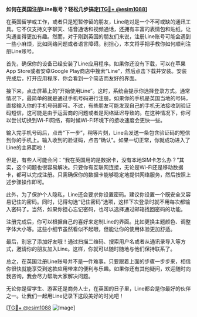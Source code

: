 **如何在英国注册Line账号？轻松几步搞定[[TG💪+ @esim1088](https://t.me/s/esim1088)]**

在英国留学或工作，或者只是短暂停留的朋友，Line绝对是一个不可或缺的通讯工具。它不仅支持文字聊天、语音通话和视频通话，还拥有丰富的表情包和贴纸，让沟通变得更加有趣。然而，对于刚到英国的朋友们来说，注册Line账号可能会遇到一些小麻烦，比如网络问题或者语言障碍。别担心，本文将手把手教你如何顺利注册Line账号。

首先，确保你的设备已经安装了Line应用程序。如果你还没有下载，可以在苹果App Store或者安卓Google Play商店中搜索“Line”，然后点击下载并安装。安装完成后，打开应用程序，你会看到一个简洁而友好的界面。

接下来，点击屏幕上的“开始使用Line”。这时，系统会提示你选择登录方式。通常情况下，最简单的就是通过手机号码进行注册。如果你的手机是英国当地的号码，直接输入你的手机号码即可。不过，有些朋友可能发现自己的手机无法接收到验证码短信，这可能是由于运营商的问题或者是网络延迟导致的。在这种情况下，你可以尝试切换到Wi-Fi网络，有时候Wi-Fi环境下的接收速度会更快一些。

输入完手机号码后，点击“下一步”，稍等片刻，Line会发送一条包含验证码的短信到你的手机上。输入收到的验证码，点击“确认”。如果一切正常，你就成功进入了Line的主界面啦！

但是，有些人可能会问：“我在英国用的是数据卡，没有本地SIM卡怎么办？”其实，这个问题也很容易解决。只要你有互联网连接，无论是Wi-Fi还是移动数据卡，都可以完成注册。只需确保你的数据卡能够稳定地提供网络服务，然后按照上述步骤操作即可。

此外，为了保护个人隐私，Line还会要求你设置密码。建议你设置一个既安全又容易记住的密码。同时，记得勾选“记住密码”选项，这样下次登录时就不用每次都输入密码了。当然，如果你担心忘记密码，也可以选择通过邮箱找回密码的功能。

注册完成后，你可以根据自己的喜好来定制Line的界面。比如更换主题颜色、调整字体大小等。这些小细节虽然看似不起眼，但能让你的使用体验更加舒适。

最后，别忘了添加好友哦！通过扫描二维码、搜索用户名或者从通讯录导入等方式，邀请你的朋友加入Line。这样，你就可以随时随地与他们保持联系了。

总之，在英国注册Line账号并不是一件难事。只要跟着上面的步骤一步步来，相信你很快就能享受到这款应用带来的便利与乐趣。如果你还有其他疑问，欢迎随时向我咨询，我会尽力帮助大家解决问题。

无论你是留学生、游客还是商务人士，在英国的日子里，Line都会是你最好的伙伴之一。让我们一起用Line记录下这段美好的时光吧！

[[TG💪+ @esim1088](https://t.me/s/esim1088) ![Image](https://i.postimg.cc/4NQfJmqS/Snipaste-2025-05-13-00-14-12.png)]